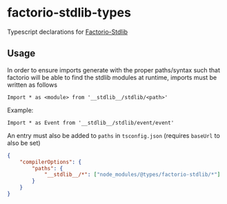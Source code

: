 # factorio-stdlib-types

Typescript declarations for [Factorio-Stdlib](https://github.com/Afforess/Factorio-Stdlib)

## Usage

In order to ensure imports generate with the proper paths/syntax such that factorio will be able to find the stdlib modules at runtime, imports must be written as follows

`Import * as <module> from '__stdlib__/stdlib/<path>'`

Example:

`Import * as Event from '__stdlib__/stdlib/event/event'`

An entry must also be added to `paths` in `tsconfig.json` (requires `baseUrl` to also be set)

```json
{
    "compilerOptions": {
        "paths": {
            "__stdlib__/*": ["node_modules/@types/factorio-stdlib/*"]
        }
    }
}
```